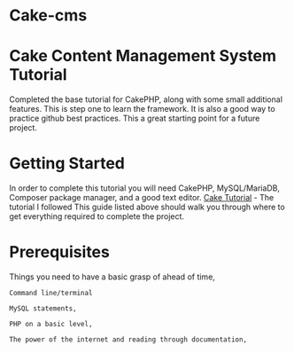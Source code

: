 # Cake-cms
# Cake Content Management System Tutorial
Completed the base tutorial for CakePHP, along with some small additional features. This is step one to learn the framework. It is also a good way to practice github best practices. This a great starting point for a future project.

# Getting Started
In order to complete this tutorial you will need CakePHP, MySQL/MariaDB, Composer package manager, and a good text editor.
[Cake Tutorial](https://book.cakephp.org/3.0/en/tutorials-and-examples/cms/installation.html) - The tutorial I followed
This guide listed above should walk you through where to get everything required to complete the project.

# Prerequisites
Things you need to have a basic grasp of ahead of time,
```
Command line/terminal
```
```
MySQL statements,
```
```
PHP on a basic level,
```
```
The power of the internet and reading through documentation,
```
